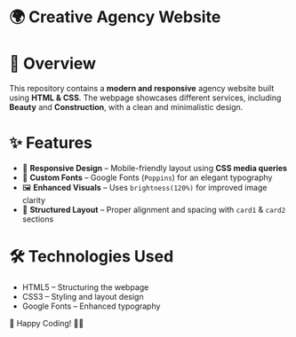 # 🌍 Creative Agency Website  

# 📖 Overview  
This repository contains a **modern and responsive** agency website built using **HTML & CSS**. The webpage showcases different services, including **Beauty** and **Construction**, with a clean and minimalistic design.  

# ✨ Features  
- 🌟 **Responsive Design** – Mobile-friendly layout using **CSS media queries**  
- 🎨 **Custom Fonts** – Google Fonts (`Poppins`) for an elegant typography  
- 🖼️ **Enhanced Visuals** – Uses `brightness(120%)` for improved image clarity  
- 🔹 **Structured Layout** – Proper alignment and spacing with `card1` & `card2` sections

# 🛠 Technologies Used
- HTML5 – Structuring the webpage
- CSS3 – Styling and layout design
- Google Fonts – Enhanced typography

🚀 Happy Coding! 🎨💡
